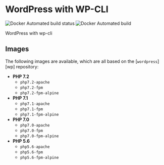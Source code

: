# WordPress with WP-CLI

![Docker Automated build status](https://img.shields.io/docker/build/roelofr/wordpress.svg)
![Docker Automated build](https://img.shields.io/docker/automated/roelofr/wordpress.svg)

WordPress with wp-cli

## Images

The following images are available, which are all based on the [`wordpress`][wp] repository:

 - **PHP 7.2**
   - `php7.2-apache`
   - `php7.2-fpm`
   - `php7.2-fpm-alpine`
 - **PHP 7.1**
   - `php7.1-apache`
   - `php7.1-fpm`
   - `php7.1-fpm-alpine`
 - **PHP 7.0**
   - `php7.0-apache`
   - `php7.0-fpm`
   - `php7.0-fpm-alpine`
 - **PHP 5.6**
   - `php5.6-apache`
   - `php5.6-fpm`
   - `php5.6-fpm-alpine`

[wordpress]: https://hub.docker.com/_/wordpress/

